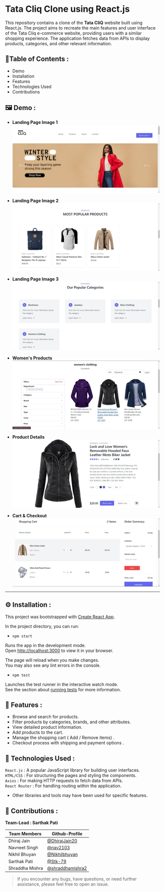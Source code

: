 # Tata Cliq Clone using React.js

This repository contains a clone of the **Tata CliQ** website built using React.js. The project aims to recreate the main features and user interface of the Tata Cliq e-commerce website, providing users with a similar shopping experience. The application fetches data from APIs to display products, categories, and other relevant information.

## 📝Table of Contents :

- Demo
- Installation
- Features
- Technologies Used
- Contributions

## 🖼️ Demo :

- **Landing Page Image 1**
  ![Clip-1](/src/Cliq/Cliq-1.jpeg)

- **Landing Page Image 2**
  ![Clip-2](/src/Cliq/Cliq-2.jpeg)

- **Landing Page Image 3**
  ![Clip-3](/src/Cliq/Cliq-3.jpeg)

- **Women's Products**
  ![Clip-4](/src/Cliq/Cliq-4.jpeg)

- **Product Details**
  ![Clip-5](/src/Cliq/Cliq-5.jpeg)

- **Cart & Checkout**
  ![Clip-6](/src/Cliq/Cliq-6.jpeg)

<hr>

## ⚙️ Installation :

This project was bootstrapped with [Create React App](https://github.com/facebook/create-react-app).

In the project directory, you can run:

- `npm start`

Runs the app in the development mode.\
Open [http://localhost:3000](http://localhost:3000) to view it in your browser.

The page will reload when you make changes.\
You may also see any lint errors in the console.

- `npm test`

Launches the test runner in the interactive watch mode.\
See the section about [running tests](https://facebook.github.io/create-react-app/docs/running-tests) for more information.

## 📜 Features :

- Browse and search for products.
- Filter products by categories, brands, and other attributes.
- View detailed product information.
- Add products to the cart.
- Manage the shopping cart ( Add / Remove items) .
- Checkout process with shipping and payment options .

## 🧩 Technologies Used :

`React.js` : A popular JavaScript library for building user interfaces.\
`HTML/CSS` : For structuring the pages and styling the components.\
`Axios` : For making HTTP requests to fetch data from APIs.\
`React Router` : For handling routing within the application.

- Other libraries and tools may have been used for specific features.

## 💼 Contributions :

**Team-Lead : Sarthak Pati**

| Team Members                                                                                            | Github-Profile                                         |
| ------------------------------------------------------------------------------------------------------- | ------------------------------------------------------ |
| <img src="https://avatars.githubusercontent.com/u/119130072?v=4" width="20px;" alt=""/> Dhiraj Jain     | [@DhirajJain20](https://github.com/DhirajJain20)       |
| <img src="https://avatars.githubusercontent.com/u/98378534?v=4" width="20px;" alt=""/> Navneet Singh    | [@nav2103](https://github.com/nav2103)                 |
| <img src="https://avatars.githubusercontent.com/u/33249404?v=4" width="20px;" alt=""/> Nikhil Bhuyan    | [@Nikhilbhuyan](https://github.com/Nikhilbhuyan)       |
| <img src="https://avatars.githubusercontent.com/u/102925712?v=4" width="20px;" alt=""/> Sarthak Pati    | [@Stk-79](https://github.com/Stk-79)                   |
| <img src="https://avatars.githubusercontent.com/u/112257610?v=4" width="20px;" alt=""/> Shraddha Mishra | [@shraddhamishra2](https://github.com/shraddhamishra2) |

> If you encounter any bugs, have questions, or need further assistance, please feel free to open an issue.

